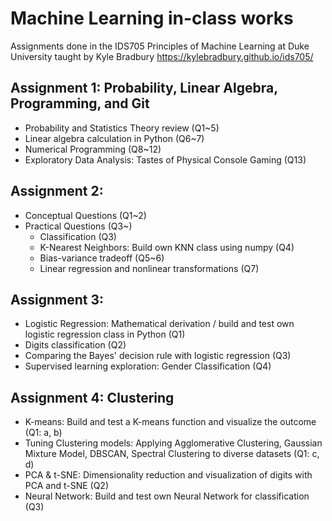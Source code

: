 # Machine Learning in-class works
Assignments done in the IDS705 Principles of Machine Learning at Duke University taught by Kyle Bradbury
https://kylebradbury.github.io/ids705/


Assignment 1: Probability, Linear Algebra, Programming, and Git
-
- Probability and Statistics Theory review (Q1~5)
- Linear algebra calculation in Python (Q6~7)
- Numerical Programming (Q8~12)
- Exploratory Data Analysis: Tastes of Physical Console Gaming (Q13)

Assignment 2:
- 
- Conceptual Questions (Q1~2)
- Practical Questions (Q3~)
  - Classification (Q3)
  - K-Nearest Neighbors: Build own KNN class using numpy (Q4)
  - Bias-variance tradeoff (Q5~6)
  - Linear regression and nonlinear transformations (Q7)

Assignment 3:
- 
- Logistic Regression: Mathematical derivation / build and test own logistic regression class in Python (Q1)
- Digits classification (Q2)
- Comparing the Bayes' decision rule with logistic regression (Q3)
- Supervised learning exploration: Gender Classification (Q4)

Assignment 4: Clustering
- 
- K-means: Build and test a K-means function and visualize the outcome (Q1: a, b)
- Tuning Clustering models: Applying Agglomerative Clustering, Gaussian Mixture Model, DBSCAN, Spectral Clustering to diverse datasets (Q1: c, d)
- PCA & t-SNE: Dimensionality reduction and visualization of digits with PCA and t-SNE (Q2)
- Neural Network: Build and test own Neural Network for classification (Q3)
